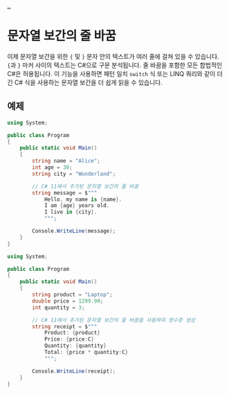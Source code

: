 [..](11.md)

# 문자열 보간의 줄 바꿈

이제 문자열 보간을 위한 `{` 및 `}` 문자 안의 텍스트가 여러 줄에 걸쳐 있을 수 있습니다. 
`{`과 `}` 마커 사이의 텍스트는 C#으로 구문 분석됩니다. 
줄 바꿈을 포함한 모든 합법적인 C#은 허용됩니다. 
이 기능을 사용하면 패턴 일치 `switch` 식 또는 LINQ 쿼리와 같이 더 긴 C# 식을 사용하는 문자열 보간을 더 쉽게 읽을 수 있습니다.

## 예제

```cs
using System;

public class Program
{
    public static void Main()
    {
        string name = "Alice";
        int age = 30;
        string city = "Wonderland";

        // C# 11에서 추가된 문자열 보간의 줄 바꿈
        string message = $"""
            Hello, my name is {name}.
            I am {age} years old.
            I live in {city}.
            """;

        Console.WriteLine(message);
    }
}
```
```cs
using System;

public class Program
{
    public static void Main()
    {
        string product = "Laptop";
        double price = 1299.99;
        int quantity = 3;

        // C# 11에서 추가된 문자열 보간의 줄 바꿈을 사용하여 영수증 생성
        string receipt = $"""
            Product: {product}
            Price: {price:C}
            Quantity: {quantity}
            Total: {price * quantity:C}
            """;

        Console.WriteLine(receipt);
    }
}
```
